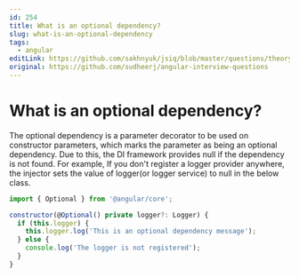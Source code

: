 ```yaml
---
id: 254
title: What is an optional dependency?
slug: what-is-an-optional-dependency
tags:
  - angular
editLink: https://github.com/sakhnyuk/jsiq/blob/master/questions/theory/angular/254.md
original: https://github.com/sudheerj/angular-interview-questions
---
```


# What is an optional dependency?

The optional dependency is a parameter decorator to be used on constructor parameters, which marks the parameter as being an optional dependency. Due to this, the DI framework provides null if the dependency is not found. For example, If you don't register a logger provider anywhere, the injector sets the value of logger(or logger service) to null in the below class.

```js
import { Optional } from '@angular/core';

constructor(@Optional() private logger?: Logger) {
  if (this.logger) {
    this.logger.log('This is an optional dependency message');
  } else {
    console.log('The logger is not registered');
  }
}
```
